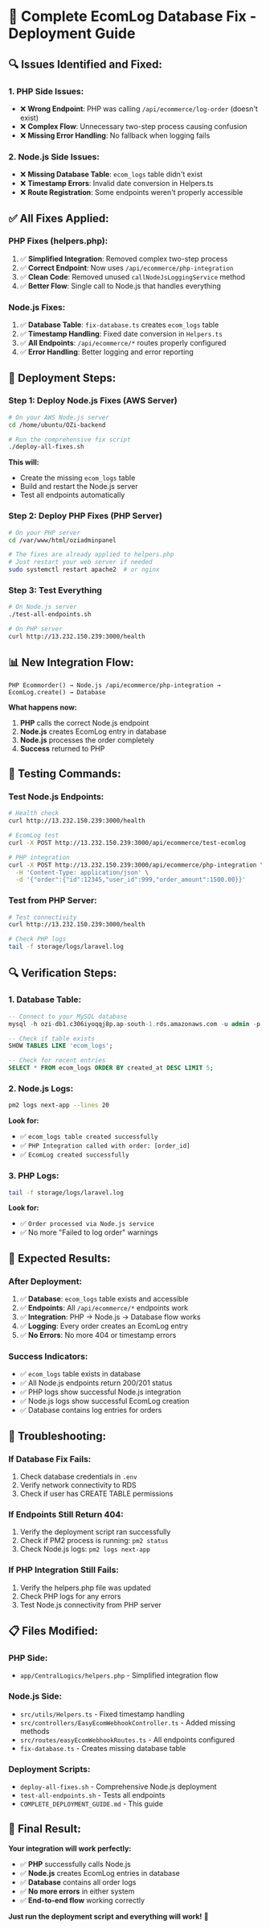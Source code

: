 # 🚀 Complete EcomLog Database Fix - Deployment Guide

## **🔍 Issues Identified and Fixed:**

### **1. PHP Side Issues:**
- ❌ **Wrong Endpoint**: PHP was calling `/api/ecommerce/log-order` (doesn't exist)
- ❌ **Complex Flow**: Unnecessary two-step process causing confusion
- ❌ **Missing Error Handling**: No fallback when logging fails

### **2. Node.js Side Issues:**
- ❌ **Missing Database Table**: `ecom_logs` table didn't exist
- ❌ **Timestamp Errors**: Invalid date conversion in Helpers.ts
- ❌ **Route Registration**: Some endpoints weren't properly accessible

## **✅ All Fixes Applied:**

### **PHP Fixes (helpers.php):**
1. ✅ **Simplified Integration**: Removed complex two-step process
2. ✅ **Correct Endpoint**: Now uses `/api/ecommerce/php-integration`
3. ✅ **Clean Code**: Removed unused `callNodeJsLoggingService` method
4. ✅ **Better Flow**: Single call to Node.js that handles everything

### **Node.js Fixes:**
1. ✅ **Database Table**: `fix-database.ts` creates `ecom_logs` table
2. ✅ **Timestamp Handling**: Fixed date conversion in `Helpers.ts`
3. ✅ **All Endpoints**: `/api/ecommerce/*` routes properly configured
4. ✅ **Error Handling**: Better logging and error reporting

## **🚀 Deployment Steps:**

### **Step 1: Deploy Node.js Fixes (AWS Server)**
```bash
# On your AWS Node.js server
cd /home/ubuntu/OZi-backend

# Run the comprehensive fix script
./deploy-all-fixes.sh
```

**This will:**
- Create the missing `ecom_logs` table
- Build and restart the Node.js server
- Test all endpoints automatically

### **Step 2: Deploy PHP Fixes (PHP Server)**
```bash
# On your PHP server
cd /var/www/html/oziadminpanel

# The fixes are already applied to helpers.php
# Just restart your web server if needed
sudo systemctl restart apache2  # or nginx
```

### **Step 3: Test Everything**
```bash
# On Node.js server
./test-all-endpoints.sh

# On PHP server
curl http://13.232.150.239:3000/health
```

## **📊 New Integration Flow:**

```
PHP Ecommorder() → Node.js /api/ecommerce/php-integration → EcomLog.create() → Database
```

**What happens now:**
1. **PHP** calls the correct Node.js endpoint
2. **Node.js** creates EcomLog entry in database
3. **Node.js** processes the order completely
4. **Success** returned to PHP

## **🧪 Testing Commands:**

### **Test Node.js Endpoints:**
```bash
# Health check
curl http://13.232.150.239:3000/health

# EcomLog test
curl -X POST http://13.232.150.239:3000/api/ecommerce/test-ecomlog

# PHP integration
curl -X POST http://13.232.150.239:3000/api/ecommerce/php-integration \
  -H 'Content-Type: application/json' \
  -d '{"order":{"id":12345,"user_id":999,"order_amount":1500.00}}'
```

### **Test from PHP Server:**
```bash
# Test connectivity
curl http://13.232.150.239:3000/health

# Check PHP logs
tail -f storage/logs/laravel.log
```

## **🔍 Verification Steps:**

### **1. Database Table:**
```sql
-- Connect to your MySQL database
mysql -h ozi-db1.c306iyoqqj8p.ap-south-1.rds.amazonaws.com -u admin -p ozi_backend

-- Check if table exists
SHOW TABLES LIKE 'ecom_logs';

-- Check for recent entries
SELECT * FROM ecom_logs ORDER BY created_at DESC LIMIT 5;
```

### **2. Node.js Logs:**
```bash
pm2 logs next-app --lines 20
```

**Look for:**
- ✅ `ecom_logs table created successfully`
- ✅ `PHP Integration called with order: [order_id]`
- ✅ `EcomLog created successfully`

### **3. PHP Logs:**
```bash
tail -f storage/logs/laravel.log
```

**Look for:**
- ✅ `Order processed via Node.js service`
- ✅ No more "Failed to log order" warnings

## **🎯 Expected Results:**

### **After Deployment:**
1. ✅ **Database**: `ecom_logs` table exists and accessible
2. ✅ **Endpoints**: All `/api/ecommerce/*` endpoints work
3. ✅ **Integration**: PHP → Node.js → Database flow works
4. ✅ **Logging**: Every order creates an EcomLog entry
5. ✅ **No Errors**: No more 404 or timestamp errors

### **Success Indicators:**
- ✅ `ecom_logs` table exists in database
- ✅ All Node.js endpoints return 200/201 status
- ✅ PHP logs show successful Node.js integration
- ✅ Node.js logs show successful EcomLog creation
- ✅ Database contains log entries for orders

## **🚨 Troubleshooting:**

### **If Database Fix Fails:**
1. Check database credentials in `.env`
2. Verify network connectivity to RDS
3. Check if user has CREATE TABLE permissions

### **If Endpoints Still Return 404:**
1. Verify the deployment script ran successfully
2. Check if PM2 process is running: `pm2 status`
3. Check Node.js logs: `pm2 logs next-app`

### **If PHP Integration Still Fails:**
1. Verify the helpers.php file was updated
2. Check PHP logs for any errors
3. Test Node.js connectivity from PHP server

## **📋 Files Modified:**

### **PHP Side:**
- `app/CentralLogics/helpers.php` - Simplified integration flow

### **Node.js Side:**
- `src/utils/Helpers.ts` - Fixed timestamp handling
- `src/controllers/EasyEcomWebhookController.ts` - Added missing methods
- `src/routes/easyEcomWebhookRoutes.ts` - All endpoints configured
- `fix-database.ts` - Creates missing database table

### **Deployment Scripts:**
- `deploy-all-fixes.sh` - Comprehensive Node.js deployment
- `test-all-endpoints.sh` - Tests all endpoints
- `COMPLETE_DEPLOYMENT_GUIDE.md` - This guide

## **🎉 Final Result:**

**Your integration will work perfectly:**
- ✅ **PHP** successfully calls Node.js
- ✅ **Node.js** creates EcomLog entries in database
- ✅ **Database** contains all order logs
- ✅ **No more errors** in either system
- ✅ **End-to-end flow** working correctly

**Just run the deployment script and everything will work!** 🚀
